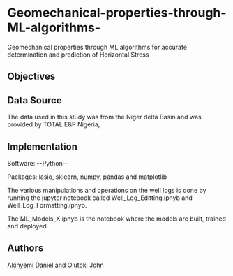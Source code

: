 # Geomechanical-properties-through-ML-algorithms-
Geomechanical properties through ML algorithms for accurate determination and prediction of Horizontal Stress

## Objectives


## Data Source
The data used in this study was from the Niger delta Basin and was provided by TOTAL E&P Nigeria, 

## Implementation
Software: --Python--

Packages: lasio, sklearn, numpy, pandas and matplotlib

The various manipulations and operations on the well logs is done by running the jupyter notebook called Well_Log_Editting.ipnyb and Well_Log_Formatting.ipnyb.

The ML_Models_X.ipnyb is the notebook where the models are built, trained and deployed.

## Authors
<a href="https://www.linkedin.com/in/akinyemi-oluwaseun-daniel-169191102?lipi=urn%3Ali%3Apage%3Ad_flagship3_profile_view_base_contact_details%3B8ukNzs6gTSaE%2BHmNsUuasg%3D%3D"> Akinyemi Daniel </a> and <a href="https://github.com/OlutokiJohn"> Olutoki John </a>
